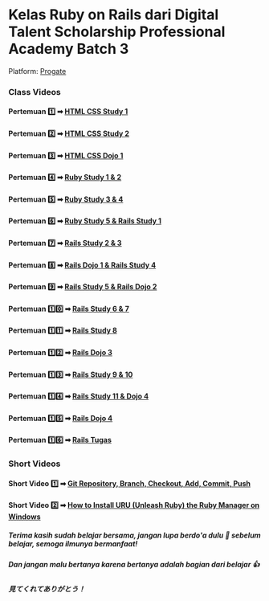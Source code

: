 # Kelas Ruby on Rails dari Digital Talent Scholarship Professional Academy Batch 3
Platform: [Progate](http://progate.com)

### Class Videos
#### Pertemuan 1️⃣ ➡ [HTML CSS Study 1]
#### Pertemuan 2️⃣ ➡ [HTML CSS Study 2]
#### Pertemuan 3️⃣ ➡ [HTML CSS Dojo 1]
#### Pertemuan 4️⃣ ➡ [Ruby Study 1 & 2]
#### Pertemuan 5️⃣ ➡ [Ruby Study 3 & 4]
#### Pertemuan 6️⃣ ➡ [Ruby Study 5 & Rails Study 1]
#### Pertemuan 7️⃣ ➡ [Rails Study 2 & 3]
#### Pertemuan 8️⃣ ➡ [Rails Dojo 1 & Rails Study 4]
#### Pertemuan 9️⃣ ➡ [Rails Study 5 & Rails Dojo 2]
#### Pertemuan 1️⃣0️⃣ ➡ [Rails Study 6 & 7]
#### Pertemuan 1️⃣1️⃣ ➡ [Rails Study 8]
#### Pertemuan 1️⃣2️⃣ ➡ [Rails Dojo 3]
#### Pertemuan 1️⃣3️⃣ ➡ [Rails Study 9 & 10]
#### Pertemuan 1️⃣4️⃣ ➡ [Rails Study 11 & Dojo 4]
#### Pertemuan 1️⃣5️⃣ ➡ [Rails Dojo 4]
#### Pertemuan 1️⃣6️⃣ ➡ [Rails Tugas]

### Short Videos
#### Short Video 1️⃣ ➡ [Git Repository, Branch, Checkout, Add, Commit, Push]
#### Short Video 2️⃣ ➡ [How to Install URU (Unleash Ruby) the Ruby Manager on Windows]


##### Terima kasih sudah belajar bersama, jangan lupa berdo'a dulu 🤲 sebelum belajar, semoga ilmunya bermanfaat!
##### Dan jangan malu bertanya karena bertanya adalah bagian dari belajar 👍 

##### 見てくれてありがとう！

[HTML CSS Study 1]: https://youtu.be/-SYPcpgSvfs
[HTML CSS Study 2]: https://youtu.be/P0m_GXaIUEU
[HTML CSS Dojo 1]: https://youtu.be/o0a6-a2CNO8
[Ruby Study 1 & 2]: https://youtu.be/j-xPsutXW2c
[Ruby Study 3 & 4]: https://youtu.be/AwZLflZSfe8
[Ruby Study 5 & Rails Study 1]: https://youtu.be/7ZAVrtolRB0
[Rails Study 2 & 3]: https://youtu.be/vXmWLOc4gDo
[Rails Dojo 1 & Rails Study 4]: https://youtu.be/Ubrhk2CQL5s 
[Rails Study 5 & Rails Dojo 2]: https://youtu.be/di2cLwKHjys 
[Rails Study 6 & 7]: https://youtu.be/EGn1EIZOu70 
[Rails Study 8]: https://youtu.be/0dZMkELXbEY
[Rails Dojo 3]: https://www.youtube.com/watch?v=Zr9PQBjT1js&list=PL1jUPHKGwikXUj6P_FztPNVeRKF-FxMUJ&index=14
[Rails Study 9 & 10]: https://www.youtube.com/watch?v=qWMZD7ArWx4&list=PL1jUPHKGwikXUj6P_FztPNVeRKF-FxMUJ&index=15
[Rails Study 11 & Dojo 4]: https://youtu.be/0dZMkELXbEY
[Rails Dojo 4]: https://www.youtube.com/watch?v=IElou_AWbHE&list=PL1jUPHKGwikXUj6P_FztPNVeRKF-FxMUJ&index=15
[Rails Tugas]: https://www.youtube.com/watch?v=IElou_AWbHE&list=PL1jUPHKGwikXUj6P_FztPNVeRKF-FxMUJ&index=15

[Git Repository, Branch, Checkout, Add, Commit, Push]: https://youtu.be/vYORE6TU6E0
[How to Install URU (Unleash Ruby) the Ruby Manager on Windows]: https://youtu.be/OgxltXGV3Wk

